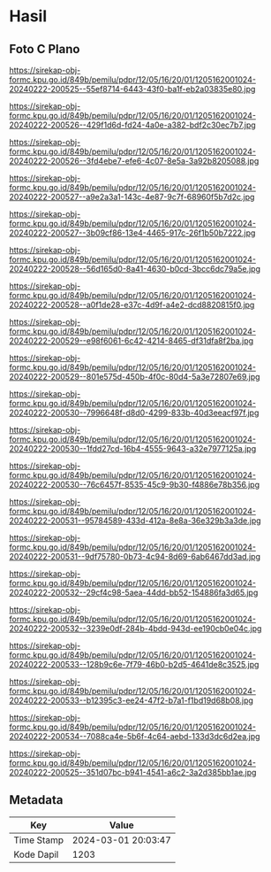 # Hasil

## Foto C Plano

https://sirekap-obj-formc.kpu.go.id/849b/pemilu/pdpr/12/05/16/20/01/1205162001024-20240222-200525--55ef8714-6443-43f0-ba1f-eb2a03835e80.jpg

https://sirekap-obj-formc.kpu.go.id/849b/pemilu/pdpr/12/05/16/20/01/1205162001024-20240222-200526--429f1d6d-fd24-4a0e-a382-bdf2c30ec7b7.jpg

https://sirekap-obj-formc.kpu.go.id/849b/pemilu/pdpr/12/05/16/20/01/1205162001024-20240222-200526--3fd4ebe7-efe6-4c07-8e5a-3a92b8205088.jpg

https://sirekap-obj-formc.kpu.go.id/849b/pemilu/pdpr/12/05/16/20/01/1205162001024-20240222-200527--a9e2a3a1-143c-4e87-9c7f-68960f5b7d2c.jpg

https://sirekap-obj-formc.kpu.go.id/849b/pemilu/pdpr/12/05/16/20/01/1205162001024-20240222-200527--3b09cf86-13e4-4465-917c-26f1b50b7222.jpg

https://sirekap-obj-formc.kpu.go.id/849b/pemilu/pdpr/12/05/16/20/01/1205162001024-20240222-200528--56d165d0-8a41-4630-b0cd-3bcc6dc79a5e.jpg

https://sirekap-obj-formc.kpu.go.id/849b/pemilu/pdpr/12/05/16/20/01/1205162001024-20240222-200528--a0f1de28-e37c-4d9f-a4e2-dcd8820815f0.jpg

https://sirekap-obj-formc.kpu.go.id/849b/pemilu/pdpr/12/05/16/20/01/1205162001024-20240222-200529--e98f6061-6c42-4214-8465-df31dfa8f2ba.jpg

https://sirekap-obj-formc.kpu.go.id/849b/pemilu/pdpr/12/05/16/20/01/1205162001024-20240222-200529--801e575d-450b-4f0c-80d4-5a3e72807e69.jpg

https://sirekap-obj-formc.kpu.go.id/849b/pemilu/pdpr/12/05/16/20/01/1205162001024-20240222-200530--7996648f-d8d0-4299-833b-40d3eeacf97f.jpg

https://sirekap-obj-formc.kpu.go.id/849b/pemilu/pdpr/12/05/16/20/01/1205162001024-20240222-200530--1fdd27cd-16b4-4555-9643-a32e7977125a.jpg

https://sirekap-obj-formc.kpu.go.id/849b/pemilu/pdpr/12/05/16/20/01/1205162001024-20240222-200530--76c6457f-8535-45c9-9b30-f4886e78b356.jpg

https://sirekap-obj-formc.kpu.go.id/849b/pemilu/pdpr/12/05/16/20/01/1205162001024-20240222-200531--95784589-433d-412a-8e8a-36e329b3a3de.jpg

https://sirekap-obj-formc.kpu.go.id/849b/pemilu/pdpr/12/05/16/20/01/1205162001024-20240222-200531--9df75780-0b73-4c94-8d69-6ab6467dd3ad.jpg

https://sirekap-obj-formc.kpu.go.id/849b/pemilu/pdpr/12/05/16/20/01/1205162001024-20240222-200532--29cf4c98-5aea-44dd-bb52-154886fa3d65.jpg

https://sirekap-obj-formc.kpu.go.id/849b/pemilu/pdpr/12/05/16/20/01/1205162001024-20240222-200532--3239e0df-284b-4bdd-943d-ee190cb0e04c.jpg

https://sirekap-obj-formc.kpu.go.id/849b/pemilu/pdpr/12/05/16/20/01/1205162001024-20240222-200533--128b9c6e-7f79-46b0-b2d5-4641de8c3525.jpg

https://sirekap-obj-formc.kpu.go.id/849b/pemilu/pdpr/12/05/16/20/01/1205162001024-20240222-200533--b12395c3-ee24-47f2-b7a1-f1bd19d68b08.jpg

https://sirekap-obj-formc.kpu.go.id/849b/pemilu/pdpr/12/05/16/20/01/1205162001024-20240222-200534--7088ca4e-5b6f-4c64-aebd-133d3dc6d2ea.jpg

https://sirekap-obj-formc.kpu.go.id/849b/pemilu/pdpr/12/05/16/20/01/1205162001024-20240222-200525--351d07bc-b941-4541-a6c2-3a2d385bb1ae.jpg


## Metadata

| Key        | Value               |
| ---------- | ------------------- |
| Time Stamp | 2024-03-01 20:03:47 |
| Kode Dapil | 1203                |



